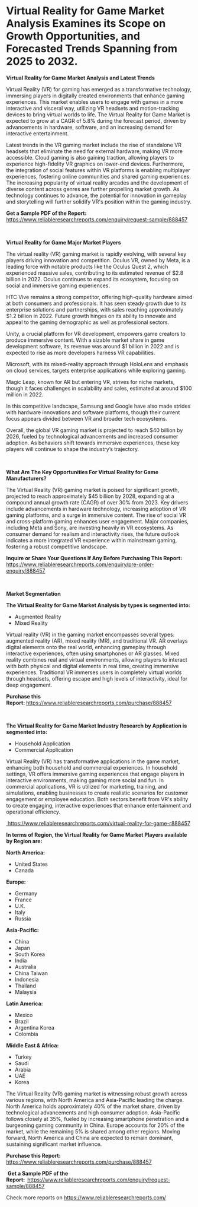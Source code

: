 <p><h1>Virtual Reality for Game Market Analysis Examines its Scope on Growth Opportunities, and Forecasted Trends Spanning from 2025 to 2032.</h1></p><p><strong>Virtual Reality for Game Market Analysis and Latest Trends</strong></p>
<p><p>Virtual Reality (VR) for gaming has emerged as a transformative technology, immersing players in digitally created environments that enhance gaming experiences. This market enables users to engage with games in a more interactive and visceral way, utilizing VR headsets and motion-tracking devices to bring virtual worlds to life. The Virtual Reality for Game Market is expected to grow at a CAGR of 5.8% during the forecast period, driven by advancements in hardware, software, and an increasing demand for interactive entertainment.</p><p>Latest trends in the VR gaming market include the rise of standalone VR headsets that eliminate the need for external hardware, making VR more accessible. Cloud gaming is also gaining traction, allowing players to experience high-fidelity VR graphics on lower-end devices. Furthermore, the integration of social features within VR platforms is enabling multiplayer experiences, fostering online communities and shared gaming experiences. The increasing popularity of virtual reality arcades and the development of diverse content across genres are further propelling market growth. As technology continues to advance, the potential for innovation in gameplay and storytelling will further solidify VR's position within the gaming industry.</p></p>
<p><strong>Get a Sample PDF of the Report:&nbsp;</strong> <a href="https://www.reliableresearchreports.com/enquiry/request-sample/888457?utm_campaign=2263&utm_medium=2&utm_source=Github&utm_content=ia&utm_term=07022025&utm_id=virtual-reality-for-game">https://www.reliableresearchreports.com/enquiry/request-sample/888457</a></p>
<p>&nbsp;</p>
<p><strong>Virtual Reality for Game Major Market Players</strong></p>
<p><p>The virtual reality (VR) gaming market is rapidly evolving, with several key players driving innovation and competition. Oculus VR, owned by Meta, is a leading force with notable products like the Oculus Quest 2, which experienced massive sales, contributing to its estimated revenue of $2.8 billion in 2022. Oculus continues to expand its ecosystem, focusing on social and immersive gaming experiences.</p><p>HTC Vive remains a strong competitor, offering high-quality hardware aimed at both consumers and professionals. It has seen steady growth due to its enterprise solutions and partnerships, with sales reaching approximately $1.2 billion in 2022. Future growth hinges on its ability to innovate and appeal to the gaming demographic as well as professional sectors.</p><p>Unity, a crucial platform for VR development, empowers game creators to produce immersive content. With a sizable market share in game development software, its revenue was around $1 billion in 2022 and is expected to rise as more developers harness VR capabilities.</p><p>Microsoft, with its mixed-reality approach through HoloLens and emphasis on cloud services, targets enterprise applications while exploring gaming. </p><p>Magic Leap, known for AR but entering VR, strives for niche markets, though it faces challenges in scalability and sales, estimated at around $100 million in 2022.</p><p>In this competitive landscape, Samsung and Google have also made strides with hardware innovations and software platforms, though their current focus appears divided between VR and broader tech ecosystems.</p><p>Overall, the global VR gaming market is projected to reach $40 billion by 2026, fueled by technological advancements and increased consumer adoption. As behaviors shift towards immersive experiences, these key players will continue to shape the industry’s trajectory.</p></p>
<p>&nbsp;</p>
<p><strong>What Are The Key Opportunities For Virtual Reality for Game Manufacturers?</strong></p>
<p><p>The Virtual Reality (VR) gaming market is poised for significant growth, projected to reach approximately $45 billion by 2028, expanding at a compound annual growth rate (CAGR) of over 30% from 2023. Key drivers include advancements in hardware technology, increasing adoption of VR gaming platforms, and a surge in immersive content. The rise of social VR and cross-platform gaming enhances user engagement. Major companies, including Meta and Sony, are investing heavily in VR ecosystems. As consumer demand for realism and interactivity rises, the future outlook indicates a more integrated VR experience within mainstream gaming, fostering a robust competitive landscape.</p></p>
<p><strong>Inquire or Share Your Questions If Any Before Purchasing This Report:</strong> <a href="https://www.reliableresearchreports.com/enquiry/pre-order-enquiry/888457?utm_campaign=2263&utm_medium=2&utm_source=Github&utm_content=ia&utm_term=07022025&utm_id=virtual-reality-for-game">https://www.reliableresearchreports.com/enquiry/pre-order-enquiry/888457</a></p>
<p>&nbsp;</p>
<p><strong>Market Segmentation</strong></p>
<p><strong>The Virtual Reality for Game Market Analysis by types is segmented into:</strong></p>
<p><ul><li>Augmented Reality</li><li>Mixed Reality</li></ul></p>
<p><p>Virtual reality (VR) in the gaming market encompasses several types: augmented reality (AR), mixed reality (MR), and traditional VR. AR overlays digital elements onto the real world, enhancing gameplay through interactive experiences, often using smartphones or AR glasses. Mixed reality combines real and virtual environments, allowing players to interact with both physical and digital elements in real time, creating immersive experiences. Traditional VR immerses users in completely virtual worlds through headsets, offering escape and high levels of interactivity, ideal for deep engagement.</p></p>
<p><strong>Purchase this Report:&nbsp;</strong><a href="https://www.reliableresearchreports.com/purchase/888457?utm_campaign=2263&utm_medium=2&utm_source=Github&utm_content=ia&utm_term=07022025&utm_id=virtual-reality-for-game">https://www.reliableresearchreports.com/purchase/888457</a></p>
<p>&nbsp;</p>
<p><strong>The Virtual Reality for Game Market Industry Research by Application is segmented into:</strong></p>
<p><ul><li>Household Application</li><li>Commercial Application</li></ul></p>
<p><p>Virtual Reality (VR) has transformative applications in the game market, enhancing both household and commercial experiences. In household settings, VR offers immersive gaming experiences that engage players in interactive environments, making gaming more social and fun. In commercial applications, VR is utilized for marketing, training, and simulations, enabling businesses to create realistic scenarios for customer engagement or employee education. Both sectors benefit from VR's ability to create engaging, interactive experiences that enhance entertainment and operational efficiency.</p></p>
<p><a href="https://www.reliableresearchreports.com/virtual-reality-for-game-r888457?utm_campaign=2263&utm_medium=2&utm_source=Github&utm_content=ia&utm_term=07022025&utm_id=virtual-reality-for-game">&nbsp;https://www.reliableresearchreports.com/virtual-reality-for-game-r888457</a></p>
<p><strong>In terms of Region, the Virtual Reality for Game Market Players available by Region are:</strong></p>
<p>
    <p> <strong> North America: </strong>
        <ul>
            <li>United States</li>
            <li>Canada</li>
        </ul>
        </p> 
    <p> <strong> Europe: </strong>
        <ul>
            <li>Germany</li>
            <li>France</li>
            <li>U.K.</li>
            <li>Italy</li>
            <li>Russia</li>
        </ul>
        </p> 
    <p> <strong> Asia-Pacific: </strong>
        <ul>
            <li>China</li>
            <li>Japan</li>
            <li>South Korea</li>
            <li>India</li>
            <li>Australia</li>
            <li>China Taiwan</li>
            <li>Indonesia</li>
            <li>Thailand</li>
            <li>Malaysia</li>
        </ul>
        </p> 
    <p> <strong> Latin America: </strong>
        <ul>
            <li>Mexico</li>
            <li>Brazil</li>
            <li>Argentina Korea</li>
            <li>Colombia</li>
        </ul>
        </p> 
    <p> <strong> Middle East & Africa: </strong>
        <ul>
            <li>Turkey</li>
            <li>Saudi</li>
            <li>Arabia</li>
            <li>UAE</li>
            <li>Korea</li>
        </ul>
    </p>
    </p>
<p><p>The Virtual Reality (VR) gaming market is witnessing robust growth across various regions, with North America and Asia-Pacific leading the charge. North America holds approximately 40% of the market share, driven by technological advancements and high consumer adoption. Asia-Pacific follows closely at 35%, fueled by increasing smartphone penetration and a burgeoning gaming community in China. Europe accounts for 20% of the market, while the remaining 5% is shared among other regions. Moving forward, North America and China are expected to remain dominant, sustaining significant market influence.</p></p>
<p><strong>Purchase this Report: </strong><a href="https://www.reliableresearchreports.com/purchase/888457?utm_campaign=2263&utm_medium=2&utm_source=Github&utm_content=ia&utm_term=07022025&utm_id=virtual-reality-for-game">https://www.reliableresearchreports.com/purchase/888457</a></p>
<p>&nbsp;<strong>Get a Sample PDF of the Report:&nbsp;&nbsp;</strong><a href="https://www.reliableresearchreports.com/enquiry/request-sample/888457?utm_campaign=2263&utm_medium=2&utm_source=Github&utm_content=ia&utm_term=07022025&utm_id=virtual-reality-for-game">https://www.reliableresearchreports.com/enquiry/request-sample/888457</a></p>
<p><strong></strong></p>
<p>Check more reports on <a href="https://www.reliableresearchreports.com/?utm_campaign=2263&utm_medium=2&utm_source=Github&utm_content=ia&utm_term=07022025&utm_id=virtual-reality-for-game">https://www.reliableresearchreports.com/</a></p>